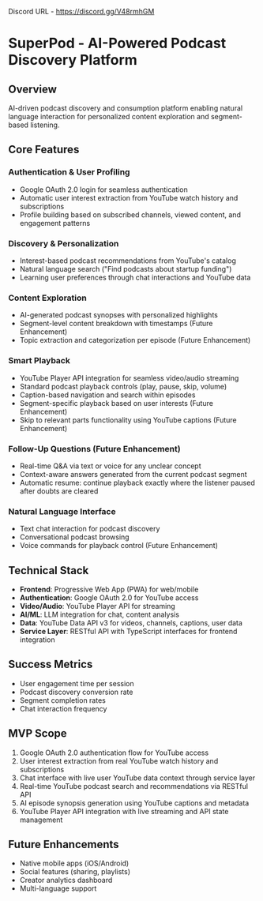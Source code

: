 Discord URL - https://discord.gg/V48rmhGM

# SuperPod - AI-Powered Podcast Discovery Platform

## Overview
AI-driven podcast discovery and consumption platform enabling natural language interaction for personalized content exploration and segment-based listening.

## Core Features

### Authentication & User Profiling
- Google OAuth 2.0 login for seamless authentication
- Automatic user interest extraction from YouTube watch history and subscriptions
- Profile building based on subscribed channels, viewed content, and engagement patterns

### Discovery & Personalization
- Interest-based podcast recommendations from YouTube's catalog
- Natural language search ("Find podcasts about startup funding")
- Learning user preferences through chat interactions and YouTube data

### Content Exploration
- AI-generated podcast synopses with personalized highlights
- Segment-level content breakdown with timestamps (Future Enhancement)
- Topic extraction and categorization per episode (Future Enhancement)

### Smart Playback
- YouTube Player API integration for seamless video/audio streaming
- Standard podcast playback controls (play, pause, skip, volume)
- Caption-based navigation and search within episodes
- Segment-specific playback based on user interests (Future Enhancement)
- Skip to relevant parts functionality using YouTube captions (Future Enhancement)

### Follow-Up Questions (Future Enhancement)
- Real-time Q&A via text or voice for any unclear concept
- Context-aware answers generated from the current podcast segment
- Automatic resume: continue playback exactly where the listener paused after doubts are cleared

### Natural Language Interface
- Text chat interaction for podcast discovery
- Conversational podcast browsing
- Voice commands for playback control (Future Enhancement)

## Technical Stack
- **Frontend**: Progressive Web App (PWA) for web/mobile
- **Authentication**: Google OAuth 2.0 for YouTube access
- **Video/Audio**: YouTube Player API for streaming
- **AI/ML**: LLM integration for chat, content analysis
- **Data**: YouTube Data API v3 for videos, channels, captions, user data
- **Service Layer**: RESTful API with TypeScript interfaces for frontend integration

## Success Metrics
- User engagement time per session
- Podcast discovery conversion rate
- Segment completion rates
- Chat interaction frequency

## MVP Scope
1. Google OAuth 2.0 authentication flow for YouTube access
2. User interest extraction from real YouTube watch history and subscriptions
3. Chat interface with live user YouTube data context through service layer
4. Real-time YouTube podcast search and recommendations via RESTful API
5. AI episode synopsis generation using YouTube captions and metadata
6. YouTube Player API integration with live streaming and API state management

## Future Enhancements
- Native mobile apps (iOS/Android)
- Social features (sharing, playlists)
- Creator analytics dashboard
- Multi-language support
